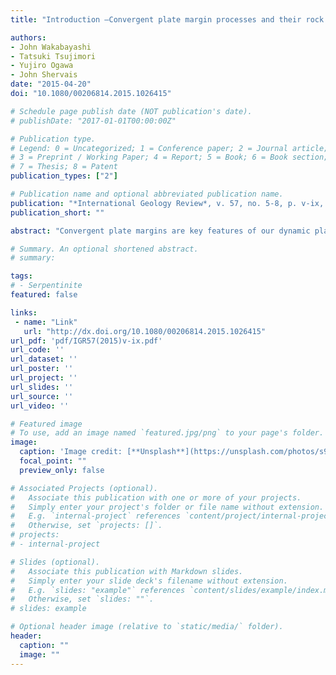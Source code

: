 ```yaml
---
title: "Introduction —Convergent plate margin processes and their rock record—"

authors:
- John Wakabayashi
- Tatsuki Tsujimori
- Yujiro Ogawa
- John Shervais
date: "2015-04-20"
doi: "10.1080/00206814.2015.1026415"

# Schedule page publish date (NOT publication's date).
# publishDate: "2017-01-01T00:00:00Z"

# Publication type.
# Legend: 0 = Uncategorized; 1 = Conference paper; 2 = Journal article;
# 3 = Preprint / Working Paper; 4 = Report; 5 = Book; 6 = Book section;
# 7 = Thesis; 8 = Patent
publication_types: ["2"]

# Publication name and optional abbreviated publication name.
publication: "*International Geology Review*, v. 57, no. 5-8, p. v-ix, doi:10.1080/00206814.2015.1026415"
publication_short: ""

abstract: "Convergent plate margins are key features of our dynamic planet, and the processes taking place along such margins have had a correspondingly large impact on society and the geologic record. As with many aspects of the geosciences, new insights into the workings of present-day convergent margins facilitate analysis of the rock record of such processes, and the rock record helps us understand active processes at depths below the present level of observation, brought to the surface by erosion and exhumation. The 23 papers in this special issue present research on a variety of localities around the world and span a wide range of geoscience research disciplines, including structural and sedimentary geology, metamorphic petrology, igneous petrology and geochemistry, geochronology, and seismology. The sparks for this volume were four closely related, internationally themed technical sessions held at the Geological Society of America Cordilleran Section Annual Meeting in Fresno, California, in May 2013. Papers related to presentations given in those sessions form the nucleus of the special issue, but this issue includes additional contributions not associated with those technical sessions. Another purpose of this special issue is to honour W. Gary Ernst (Figure 2) for his many years of service as Editor of International Geology Review, as well as for his seminal contributions to our understanding of convergent plate margin processes and their rock record. Under Gary’s leadership from 1995 to 2013, International Geology Review was transformed from an obscure publication of mostly translations of Soviet geoscience into a premier and truly international geoscience journal. Organization of a volume such as this is not an easy matter, because all of the papers are process-oriented in some way in addition to being connected to localities. In this volume we have chosen to group some papers by region and others by subject. We have nine papers that highlight aspects of California–Arizona geology (or Franciscan Complex and related rocks). Five of the Franciscan Complex papers focus on mélanges, so it would have been equally appropriate to group them with the five papers we have grouped within the mélange theme. The five papers representing the mélange theme include one on global localities, one from coastal Chile, two on parts of the Alpine orogen, and one on part of the Variscan orogen. Our other subject-oriented group comprises two papers on mantle fabrics. There are two more broad regional groupings of three papers in the greater Central America–Caribbean area and five papers covering Eurasia and the West Pacific."

# Summary. An optional shortened abstract.
# summary: 

tags: 
# - Serpentinite
featured: false

links:
 - name: "Link"
   url: "http://dx.doi.org/10.1080/00206814.2015.1026415"
url_pdf: 'pdf/IGR57(2015)v-ix.pdf'
url_code: ''
url_dataset: ''
url_poster: ''
url_project: ''
url_slides: ''
url_source: ''
url_video: ''

# Featured image
# To use, add an image named `featured.jpg/png` to your page's folder. 
image: 
  caption: 'Image credit: [**Unsplash**](https://unsplash.com/photos/s9CC2SKySJM)'
  focal_point: ""
  preview_only: false

# Associated Projects (optional).
#   Associate this publication with one or more of your projects.
#   Simply enter your project's folder or file name without extension.
#   E.g. `internal-project` references `content/project/internal-project/index.md`.
#   Otherwise, set `projects: []`.
# projects:
# - internal-project

# Slides (optional).
#   Associate this publication with Markdown slides.
#   Simply enter your slide deck's filename without extension.
#   E.g. `slides: "example"` references `content/slides/example/index.md`.
#   Otherwise, set `slides: ""`.
# slides: example

# Optional header image (relative to `static/media/` folder).
header:
  caption: ""
  image: ""
---
```

